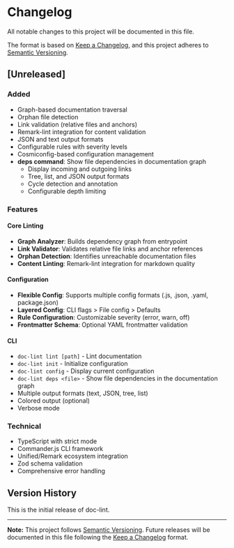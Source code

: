 # Changelog

All notable changes to this project will be documented in this file.

The format is based on [Keep a Changelog](https://keepachangelog.com/en/1.0.0/),
and this project adheres to [Semantic Versioning](https://semver.org/spec/v2.0.0.html).

## [Unreleased]

### Added
- Graph-based documentation traversal
- Orphan file detection
- Link validation (relative files and anchors)
- Remark-lint integration for content validation
- JSON and text output formats
- Configurable rules with severity levels
- Cosmiconfig-based configuration management
- **deps command**: Show file dependencies in documentation graph
  - Display incoming and outgoing links
  - Tree, list, and JSON output formats
  - Cycle detection and annotation
  - Configurable depth limiting

### Features

#### Core Linting
- **Graph Analyzer**: Builds dependency graph from entrypoint
- **Link Validator**: Validates relative file links and anchor references
- **Orphan Detection**: Identifies unreachable documentation files
- **Content Linting**: Remark-lint integration for markdown quality

#### Configuration
- **Flexible Config**: Supports multiple config formats (.js, .json, .yaml, package.json)
- **Layered Config**: CLI flags > File config > Defaults
- **Rule Configuration**: Customizable severity (error, warn, off)
- **Frontmatter Schema**: Optional YAML frontmatter validation

#### CLI
- `doc-lint lint [path]` - Lint documentation
- `doc-lint init` - Initialize configuration
- `doc-lint config` - Display current configuration
- `doc-lint deps <file>` - Show file dependencies in the documentation graph
- Multiple output formats (text, JSON, tree, list)
- Colored output (optional)
- Verbose mode

### Technical
- TypeScript with strict mode
- Commander.js CLI framework
- Unified/Remark ecosystem integration
- Zod schema validation
- Comprehensive error handling

## Version History

This is the initial release of doc-lint.

---

**Note:** This project follows [Semantic Versioning](https://semver.org/). Future releases will be documented in this file following the [Keep a Changelog](https://keepachangelog.com/en/1.0.0/) format.
